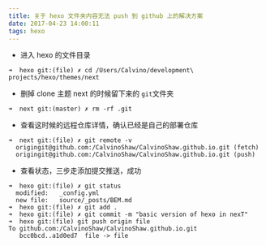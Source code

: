 ```yaml
---
title: 关于 hexo 文件夹内容无法 push 到 github 上的解决方案
date: 2017-04-23 14:00:11
tags: hexo
---
```


- 进入 hexo 的文件目录
```
➜  hexo git:(file) ✗ cd /Users/Calvino/development\ projects/hexo/themes/next 
```

- 删掉 clone 主题 next 的时候留下来的 `git`文件夹
```
➜  next git:(master) ✗ rm -rf .git
```

- 查看这时候的远程仓库详情，确认已经是自己的部署仓库
```
➜  next git:(file) ✗ git remote -v
  origingit@github.com:/CalvinoShaw/CalvinoShaw.github.io.git (fetch)
  origingit@github.com:/CalvinoShaw/CalvinoShaw.github.io.git (push)
```

- 查看状态，三步走添加提交推送，成功
```
➜  hexo git:(file) ✗ git status
  modified:   _config.yml
  new file:   source/_posts/BEM.md
➜  hexo git:(file) ✗ git add .
➜  hexo git:(file) ✗ git commit -m "basic version of hexo in nexT"
➜  hexo git:(file) git push origin file
To github.com:/CalvinoShaw/CalvinoShaw.github.io.git
   bcc0bcd..a1d0ed7  file -> file
```